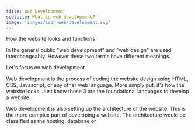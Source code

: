 ```yaml
---
title: Web Development
subtitle: What is web development?
image: 'images/icon-web-development.svg'
---
```

<p class="lead">How the website looks and functions</p>

In the general public "web development" and "web design" are used interchangeably. However these two terms have different meanings.

<p class="lead">Let's focus on web development</p>

Web development is the process of coding the website design using HTML, CSS, Javascript, or any other web language. More simply put, it's how the website looks. Just know those 3 are the foundational languages to develop a website. 

Web development is also setting up the architecture of the website. This is the more complex part of developing a website. The architecture would be classified as the hosting, database or